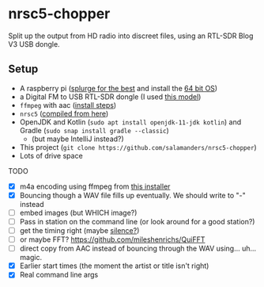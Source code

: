 # nrsc5-chopper

Split up the output from HD radio into discreet files, 
using an RTL-SDR Blog V3 USB dongle.


## Setup

* A raspberry pi ([splurge for the best](https://www.raspberrypi.com/products/raspberry-pi-4-model-b/?variant=raspberry-pi-4-model-b-8gb) and install the [64 bit OS](https://www.raspberrypi.com/software/operating-systems/#raspberry-pi-os-64-bit))
* a Digital FM to USB RTL-SDR dongle (I used [this model](https://smile.amazon.com/gp/product/B011HVUEME))
* `ffmpeg` with aac ([install steps](src/main/resources/build_ffmpeg.sh))
* `nrsc5` ([compiled from here](https://github.com/theori-io/nrsc5))
* OpenJDK and Kotlin  (`sudo apt install openjdk-11-jdk kotlin`) and Gradle (`sudo snap install gradle --classic`)
  * (but maybe IntelliJ instead?) 
* This project (`git clone https://github.com/salamanders/nrsc5-chopper`)
* Lots of drive space

TODO
- [x] m4a encoding using ffmpeg from [this installer](https://gist.github.com/chemputer/5fa4319bc0882cad6613f21f051bbcd2)
- [x] Bouncing though a WAV file fills up eventually.  We should write to "-" instead
- [ ] embed images (but WHICH image?)
- [ ] Pass in station on the command line (or look around for a good station?)
- [ ] get the timing right (maybe [silence?](https://ffmpeg.org/ffmpeg-filters.html#silencedetect))
- [ ] or maybe FFT? https://github.com/mileshenrichs/QuiFFT
- [ ] direct copy from AAC instead of bouncing through the WAV using... uh... magic.
- [x] Earlier start times (the moment the artist or title isn't right)
- [x] Real command line args